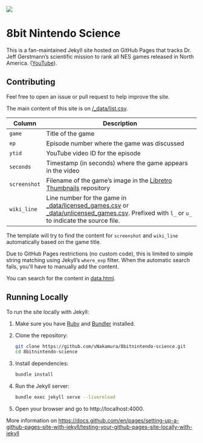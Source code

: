 ![](/assets/images/nes.gif)
# 8bit Nintendo Science

This is a fan-maintained Jekyll site hosted on GitHub Pages that tracks Dr. Jeff Gerstmann’s scientific mission to rank all NES games released in North America. ([YouTube](https://www.youtube.com/playlist?list=PLDKeuvgV0sxZ_xs4zUvQcMEV-LTjSf-Ok)).

## Contributing

Feel free to open an issue or pull request to help improve the site.

The main content of this site is on [/_data/list.csv](/_data/list.csv).

| Column      | Description                                                                 |
|-------------|-----------------------------------------------------------------------------|
| `game`      | Title of the game                                                           |
| `ep`        | Episode number where the game was discussed                                 |
| `ytid`      | YouTube video ID for the episode                                            |
| `seconds`   | Timestamp (in seconds) where the game appears in the video                  |
| `screenshot`| Filename of the game’s image in the [Libretro Thumbnails](https://github.com/libretro-thumbnails/libretro-thumbnails) repository|
| `wiki_line` | Line number for the game in [\_data/licensed_games.csv](/\_data/licensed_games.csv) or [\_data/unlicensed_games.csv](/\_data/unlicensed_games.csv). Prefixed with `l_` or `u_` to indicate the source file. |

The template will try to find the content for `screenshot` and `wiki_line` automatically based on the game title.

Due to GitHub Pages restrictions (no custom code), this is limited to simple string matching using Jekyll’s `where_exp` filter. When the automatic search fails, you'll have to manually add the content.

You can search for the content in [data.html](https://8bitnintendo.science/data.html).

## Running Locally

To run the site locally with Jekyll:

1. Make sure you have [Ruby](https://www.ruby-lang.org/en/) and [Bundler](https://bundler.io/) installed.
2. Clone the repository:

   ```bash
   git clone https://github.com/vNakamura/8bitnintendo-science.git
   cd 8bitnintendo-science
   ```

3. Install dependencies:
   ```bash
   bundle install
   ```

4. Run the Jekyll server:
   ```bash
   bundle exec jekyll serve --livereload
   ```

5. Open your browser and go to http://localhost:4000.

More information on https://docs.github.com/en/pages/setting-up-a-github-pages-site-with-jekyll/testing-your-github-pages-site-locally-with-jekyll
